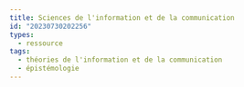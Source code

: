 ```yaml
---
title: Sciences de l'information et de la communication
id: "20230730202256"
types:
  - ressource
tags:
  - théories de l'information et de la communication
  - épistémologie
---
```


